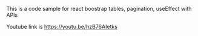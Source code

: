 This is a code sample for react boostrap tables, pagination, useEffect with APIs

Youtube link is https://youtu.be/hzB76AIetks

